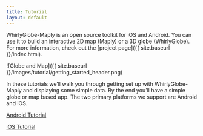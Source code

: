 ```yaml
---
title: Tutorial
layout: default
---
```


WhirlyGlobe-Maply is an open source toolkit for iOS and Android. You can use it to build an interactive 2D map (Maply) or a 3D globe (WhirlyGlobe).  For more information, check out the [project page]({{ site.baseurl }}/index.html).

![Globe and Map]({{ site.baseurl }}/images/tutorial/getting_started_header.png)

In these tutorials we’ll walk you through getting set up with WhirlyGlobe-Maply and displaying some simple data.  By the end you’ll have a simple globe or map based app.  The two primary platforms we support are Android and iOS. 

[Android Tutorial](android/getting-started.html)

[iOS Tutorial](ios/getting_started.html)